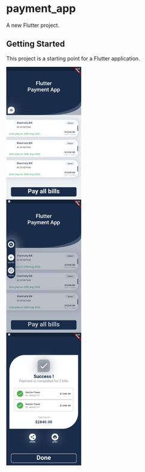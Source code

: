 # payment_app

A new Flutter project.

## Getting Started

This project is a starting point for a Flutter application.

<div style="display: grid; grid-column: 2;">
    <img src="assets/readMeScreenshot/Screenshot_2022.08.26_14.52.17.292.png" width= 200>
    <img src="assets/readMeScreenshot/Screenshot_2022.08.26_14.52.21.342.png" width= 200>
    <img src="assets/readMeScreenshot/Screenshot_2022.08.26_14.52.27.276.png" width= 200>
</div>
